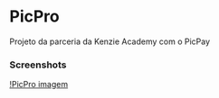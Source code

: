 # PicPro
 Projeto da parceria da Kenzie Academy com o PicPay
### Screenshots
 [!PicPro imagem](./picpro.png)
